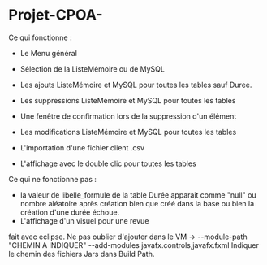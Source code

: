 # Projet-CPOA-
Ce qui fonctionne :

- Le Menu général

- Sélection de la ListeMémoire ou de MySQL

- Les ajouts ListeMémoire et MySQL pour toutes les tables sauf Duree.

- Les suppressions ListeMémoire et MySQL pour toutes les tables

- Une fenêtre de confirmation lors de la suppression d'un élément

- Les modifications ListeMémoire et MySQL pour toutes les tables

- L'importation d'une fichier client .csv

- L'affichage avec le double clic pour toutes les tables

Ce qui ne fonctionne pas :

- la valeur de libelle_formule de la table Durée apparait comme "null" ou nombre aléatoire après création bien que créé dans la base
ou bien la création d'une durée échoue.
- L'affichage d'un visuel pour une revue

fait avec eclipse.
Ne pas oublier d'ajouter dans le VM -> --module-path "CHEMIN A INDIQUER" --add-modules javafx.controls,javafx.fxml
Indiquer le chemin des fichiers Jars dans Build Path.
